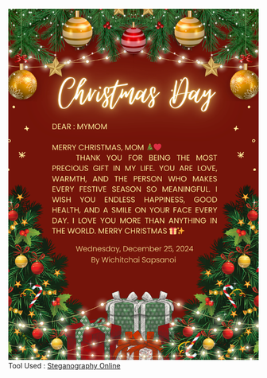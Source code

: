 ![e-card](img/chirstmas.png)
Tool Used : [Steganography Online](https://stylesuxx.github.io/steganography/)
